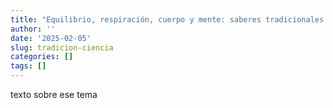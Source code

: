 ```yaml
---
title: "Equilibrio, respiración, cuerpo y mente: saberes tradicionales que la ciencia redescubre"
author: ''
date: '2025-02-05'
slug: tradicion-ciencia
categories: []
tags: []
---
```



texto sobre ese tema

